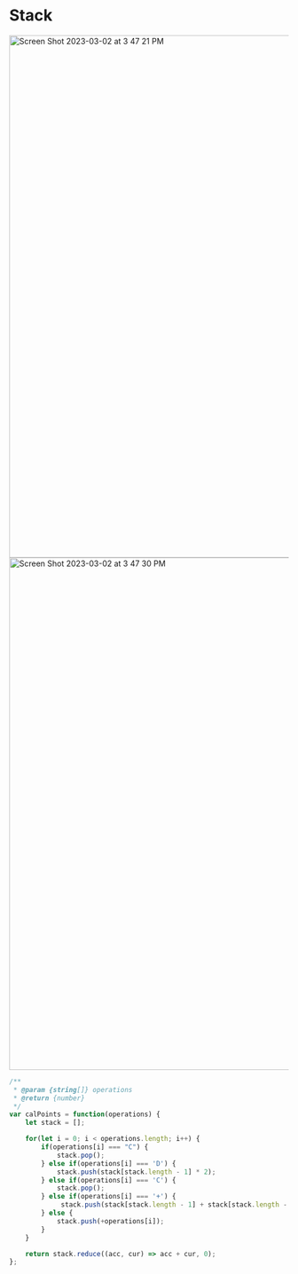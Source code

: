 # Stack

<img width="942" alt="Screen Shot 2023-03-02 at 3 47 21 PM" src="https://user-images.githubusercontent.com/37787994/222564396-d8e5675a-1cd1-4a21-a7a1-d1e7e7b5b13e.png">
<img width="924" alt="Screen Shot 2023-03-02 at 3 47 30 PM" src="https://user-images.githubusercontent.com/37787994/222564450-98a3e4fb-3b2d-47ad-a60a-ed213fe92a5d.png">


```js
/**
 * @param {string[]} operations
 * @return {number}
 */
var calPoints = function(operations) {
    let stack = [];

    for(let i = 0; i < operations.length; i++) {
        if(operations[i] === "C") {
            stack.pop();
        } else if(operations[i] === 'D') {
            stack.push(stack[stack.length - 1] * 2);
        } else if(operations[i] === 'C') {
            stack.pop();
        } else if(operations[i] === '+') {
             stack.push(stack[stack.length - 1] + stack[stack.length - 2])
        } else {
            stack.push(+operations[i]);
        }
    }

    return stack.reduce((acc, cur) => acc + cur, 0);
};
```
